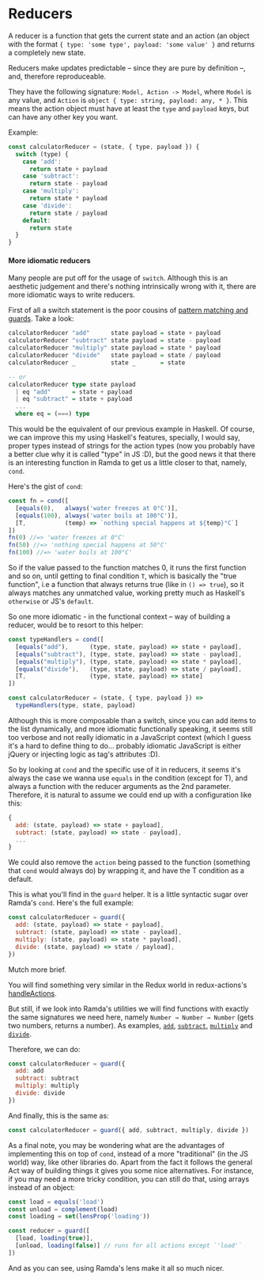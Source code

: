 # Reducers

A reducer is a function that gets the current state and an action (an object
with the format `{ type: 'some type', payload: 'some value' }` and returns a
completely new state.

Reducers make updates predictable – since they are pure by definition –, and,
therefore reproduceable.

They have the following signature: `Model, Action -> Model`, where `Model` is
any value, and `Action` is `object { type: string, payload: any, * }`. This
means the action object must have at least the `type` and `payload` keys, but
can have any other key you want.

Example:

```js
const calculatorReducer = (state, { type, payload }) {
  switch (type) {
    case 'add':
      return state + payload
    case 'subtract':
      return state - payload
    case 'multiply':
      return state * payload
    case 'divide':
      return state / payload
    default:
      return state
  }
}
```

#### More idiomatic reducers

Many people are put off for the usage of `switch`. Although this is an
aesthetic judgement and there's nothing intrinsically wrong with it, there
are more idiomatic ways to write reducers.

First of all a switch statement is the poor cousins of [pattern matching and
guards](http://learnyouahaskell.com/syntax-in-functions). Take a look:

```haskell
calculatorReducer "add"      state payload = state + payload
calculatorReducer "subtract" state payload = state - payload
calculatorReducer "multiply" state payload = state * payload
calculatorReducer "divide"   state payload = state / payload
calculatorReducer _          state _       = state

-- or
calculatorReducer type state payload
  | eq "add"      = state + payload
  | eq "subtract" = state + payload
  ...
  where eq = (===) type
```

This would be the equivalent of our previous example in Haskell. Of course, we
can improve this my using Haskell's features, specially, I would say, proper
types instead of strings for the action types (now you probably have a better
clue why it is called "type" in JS :D), but the good news it that there is an
interesting function in Ramda to get us a little closer to that, namely,
`cond`.

Here's the gist of `cond`:

```js
const fn = cond([
  [equals(0),   always('water freezes at 0°C')],
  [equals(100), always('water boils at 100°C')],
  [T,           (temp) => `nothing special happens at ${temp}°C`]
])
fn(0) //=> 'water freezes at 0°C'
fn(50) //=> 'nothing special happens at 50°C'
fn(100) //=> 'water boils at 100°C'
```

So if the value passed to the function matches 0, it runs the first function
and so on, until getting to final condition `T`, which is basically the "true
function", i.e a function that always returns true (like in `() => true`), so
it always matches any unmatched value, working pretty much as Haskell's
`otherwise` or JS's `default`.

So one more idiomatic - in the functional context – way of building a reducer,
would be to resort to this helper:

```js
const typeHandlers = cond([
  [equals("add"),      (type, state, payload) => state + payload],
  [equals("subtract"), (type, state, payload) => state - payload],
  [equals("multiply"), (type, state, payload) => state * payload],
  [equals("divide"),   (type, state, payload) => state / payload],
  [T,                  (type, state, payload) => state]
])

const calculatorReducer = (state, { type, payload }) =>
  typeHandlers(type, state, payload)
```

Although this is more composable than a switch, since you can add items to the
list dynamically, and more idiomatic functionally speaking, it seems still too
verbose and not really idiomatic in a JavaScript context (which I guess it's a
hard to define thing to do... probably idiomatic JavaScript is either jQuery or
injecting logic as tag's attributes :D).

So by looking at `cond` and the specific use of it in reducers, it seems it's
always the case we wanna use `equals` in the condition (except for T), and
always a function with the reducer arguments as the 2nd parameter. Therefore,
it is natural to assume we could end up with a configuration like this:

```js
{
  add: (state, payload) => state + payload],
  subtract: (state, payload) => state - payload],
  ...
}
```

We could also remove the `action` being passed to the function (something that
`cond` would always do) by wrapping it, and have the T condition as a default.

This is what you'll find in the `guard` helper. It is a little
syntactic sugar over Ramda's `cond`. Here's the full example:

```js
const calculatorReducer = guard({
  add: (state, payload) => state + payload],
  subtract: (state, payload) => state - payload],
  multiply: (state, payload) => state * payload],
  divide: (state, payload) => state / payload],
})
```

Mutch more brief.

You will find something very similar in the Redux world in redux-actions's
[handleActions](https://github.com/acdlite/redux-actions#handleactionsreducermap-defaultstate).

But still, if we look into Ramda's utilities we will find
functions with exactly the same signatures we need here, namely `Number → Number
→ Number` (gets two numbers, returns a number). As examples,
[`add`](http://ramdajs.com/0.21.0/docs/#add),
[`subtract`](http://ramdajs.com/0.21.0/docs/#subtract),
[`multiply`](http://ramdajs.com/0.21.0/docs/#multiply) and
[`divide`](http://ramdajs.com/0.21.0/docs/#divide).

Therefore, we can do:

```js
const calculatorReducer = guard({
  add: add
  subtract: subtract
  multiply: multiply
  divide: divide
})
```

And finally, this is the same as:

```js
const calculatorReducer = guard({ add, subtract, multiply, divide })
```

As a final note, you may be wondering what are the advantages of implementing
this on top of `cond`, instead of a more "traditional" (in the JS world) way,
like other libraries do. Apart from the fact it follows the general Act way of
building things it gives you some nice alternatives. For instance, if you may need
a more tricky condition, you can still do that, using arrays instead of an object:

```js
const load = equals('load')
const unload = complement(load)
const loading = set(lensProp('loading'))

const reducer = guard([
  [load, loading(true)],
  [unload, loading(false)] // runs for all actions except `'load'`
])
```

And as you can see, using Ramda's lens make it all so much nicer.
